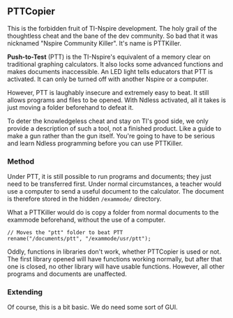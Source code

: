 ## PTTCopier

This is the forbidden fruit of TI-Nspire development. The holy grail of the thoughtless cheat and the bane of the dev community. So bad that it was nicknamed "Nspire Community Killer". It's name is PTTKiller.

**Push-to-Test** (PTT) is the TI-Nspire's equivalent of a memory clear on traditional graphing calculators. It also locks some advanced functions and makes documents inaccessible. An LED light tells educators that PTT is activated. It can only be turned off with another Nspire or a computer.

However, PTT is laughably insecure and extremely easy to beat. It still allows programs and files to be opened. With Ndless activated, all it takes is just moving a folder beforehand to defeat it.

To deter the knowledgeless cheat and stay on TI's good side, we only provide a description of such a tool, not a finished product. Like a guide to make a gun rather than the gun itself. You're going to have to be serious and learn Ndless programming before you can use PTTKiller.

### Method

Under PTT, it is still possible to run programs and documents; they just need to be transferred first. Under normal circumstances, a teacher would use a computer to send a useful document to the calculator. The document is therefore stored in the hidden `/exammode/` directory.

What a PTTKiller would do is copy a folder from normal documents to the exammode beforehand, without the use of a computer.

    // Moves the "ptt" folder to beat PTT
    rename("/documents/ptt", "/exammode/usr/ptt");

Oddly, functions in libraries don't work, whether PTTCopier is used or not. The first library opened will have functions working normally, but after that one is closed, no other library will have usable functions. However, all other programs and documents are unaffected.

### Extending

Of course, this is a bit basic. We do need some sort of GUI.

